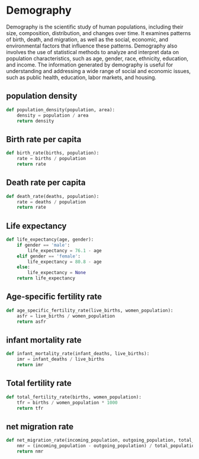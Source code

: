 # Demography

Demography is the scientific study of human populations, including their size, composition, distribution, and changes over time. It examines patterns of birth, death, and migration, as well as the social, economic, and environmental factors that influence these patterns. Demography also involves the use of statistical methods to analyze and interpret data on population characteristics, such as age, gender, race, ethnicity, education, and income. The information generated by demography is useful for understanding and addressing a wide range of social and economic issues, such as public health, education, labor markets, and housing.


## population density

```py
def population_density(population, area):
    density = population / area
    return density
```
## Birth rate per capita

```py
def birth_rate(births, population):
    rate = births / population
    return rate
```
## Death rate per capita

```py
def death_rate(deaths, population):
    rate = deaths / population
    return rate
```

## Life expectancy

```py
def life_expectancy(age, gender):
    if gender == 'male':
        life_expectancy = 76.1 - age
    elif gender == 'female':
        life_expectancy = 80.8 - age
    else:
        life_expectancy = None
    return life_expectancy
```

## Age-specific fertility rate

```py
def age_specific_fertility_rate(live_births, women_population):
    asfr = live_births / women_population
    return asfr
```

## infant mortality rate

```py
def infant_mortality_rate(infant_deaths, live_births):
    imr = infant_deaths / live_births
    return imr
```

## Total fertility rate

```py
def total_fertility_rate(births, women_population):
    tfr = births / women_population * 1000
    return tfr
```

## net migration rate

```py
def net_migration_rate(incoming_population, outgoing_population, total_population):
    nmr = (incoming_population - outgoing_population) / total_population * 1000
    return nmr
```



